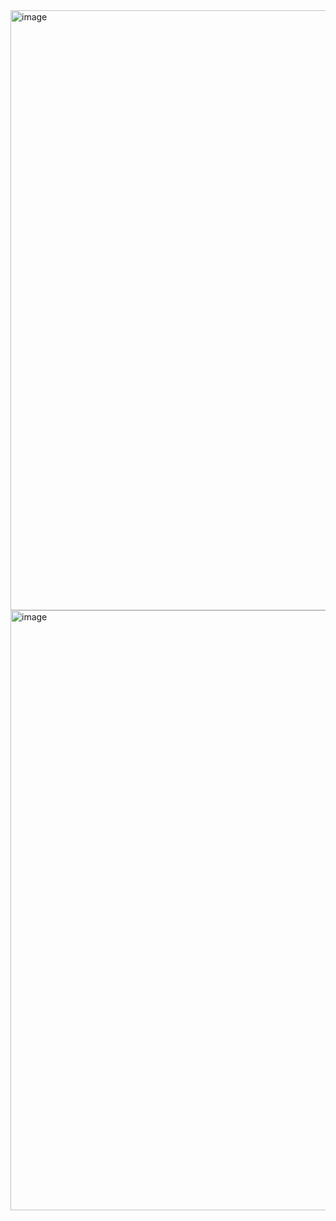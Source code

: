 <img width="960" alt="image" src="https://github.com/user-attachments/assets/a3a853b9-ea48-484b-b0ec-79b82119e841" />

<img width="960" alt="image" src="https://github.com/user-attachments/assets/31899661-824b-46e9-b443-a3bc9535fd03" />

